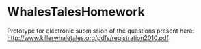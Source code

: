 # WhalesTalesHomework
Prototype for electronic submission of the questions present here: http://www.killerwhaletales.org/pdfs/registration2010.pdf
